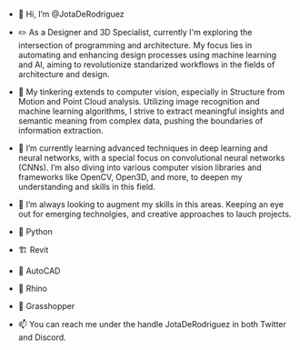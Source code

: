 - 👋 Hi, I’m @JotaDeRodriguez

- ✏️ As a Designer and 3D Specialist, currently I'm exploring the intersection of programming and architecture. My focus lies in automating and enhancing design processes using machine learning and AI, aiming to revolutionize standarized workflows in the fields of architecture and design.

- 👀 My tinkering extends to computer vision, especially in Structure from Motion and Point Cloud analysis. Utilizing image recognition and machine learning algorithms, I strive to extract meaningful insights and semantic meaning from complex data, pushing the boundaries of information extraction.

- 🌱 I’m currently learning advanced techniques in deep learning and neural networks, with a special focus on convolutional neural networks (CNNs). I’m also diving into various computer vision libraries and frameworks like OpenCV, Open3D, and more, to deepen my understanding and skills in this field.

- 💞️ I’m always looking to augment my skills in this areas. Keeping an eye out for emerging technolgies, and creative approaches to lauch projects.

- 🐍 Python
- 🏗️ Revit
- 📐 AutoCAD
- 🦏 Rhino
- 🦗 Grasshopper
  
- 📫 You can reach me under the handle JotaDeRodriguez in both Twitter and Discord.
